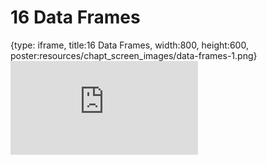 # 16 Data Frames
 
{type: iframe, title:16 Data Frames, width:800, height:600, poster:resources/chapt_screen_images/data-frames-1.png}
![](https://datatrail-jhu.github.io/DataTrail/no_toc/data-frames-1.html)
 

 
